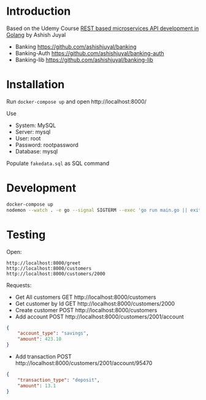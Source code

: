 # Introduction

Based on the Udemy Course [REST based microservices API development in Golang](https://www.udemy.com/course/rest-based-microservices-api-development-in-go-lang/) by Ashish Juyal

- Banking https://github.com/ashishjuyal/banking
- Banking-Auth https://github.com/ashishjuyal/banking-auth
- Banking-lib https://github.com/ashishjuyal/banking-lib

# Installation

Run `docker-compose up` and open http://localhost:8000/

Use
- System: MySQL
- Server: mysql
- User: root
- Password: rootpassword
- Database: mysql

Populate `fakedata.sql` as SQL command

# Development

```bash
docker-compose up
nodemon --watch . -e go --signal SIGTERM --exec 'go run main.go || exit 1'
```

# Testing

Open:

```
http://localhost:8000/greet
http://localhost:8000/customers
http://localhost:8000/customers/2000
```

Requests:

- Get All customers GET http://localhost:8000/customers
- Get customer by Id GET http://localhost:8000/customers/2000
- Create customer POST http://localhost:8000/customers
- Add account POST http://localhost:8000/customers/2001/account
```json
{
    "account_type": "savings",
    "amount": 423.10
}
```
- Add transaction POST http://localhost:8000/customers/2001/account/95470
```json
{
    "transaction_type": "deposit",
    "amount": 13.1
}
```